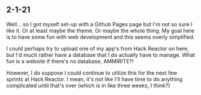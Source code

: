 ## 2-1-21

Well... so I got myself set-up with a Github Pages page but I'm not so sure I like it. Or at least maybe the theme. Or maybe the whole thing. My goal here is to have some fun with web development and this seems overly simplified. 

I could perhaps try to upload one of my app's from Hack Reactor on here, but I'd much rather have a database that I do actually have to manage. What fun is a website if there's no database, AMMIRITE?!

However, I do suppose I could continue to utilize this for the next few sprints at Hack Reactor. I mean, it's not like I'll have time to do anything complicated until that's over (which is in like three weeks, I think?) 
